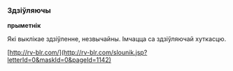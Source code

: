 ### Здзіўляючы
**прыметнік**

Які выклікае здзіўленне, незвычайны. Імчацца са здзіўляючай хуткасцю.

<a rel="author">[http://rv-blr.com/](http://rv-blr.com/slounik.jsp?letterId=0&maskId=0&pageId=1142)</a>
